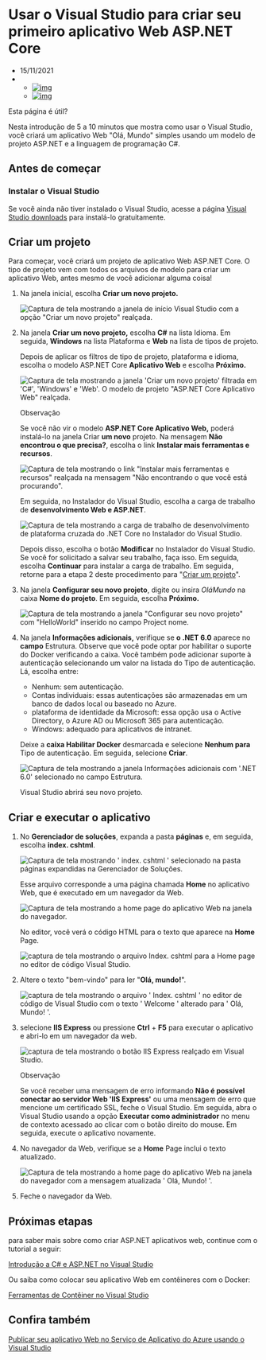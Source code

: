 # Usar o Visual Studio para criar seu primeiro aplicativo Web ASP.NET Core

- 15/11/2021
- - [![img](https://github.com/anandmeg.png?size=32)](https://github.com/anandmeg)
  - [![img](https://github.com/olprod.png?size=32)](https://github.com/olprod)

Esta página é útil?

Nesta introdução de 5 a 10 minutos que mostra como usar o Visual Studio, você criará um aplicativo Web "Olá, Mundo" simples usando um modelo de projeto ASP.NET e a linguagem de programação C#.

## Antes de começar

### Instalar o Visual Studio

Se você ainda não tiver instalado o Visual Studio, acesse a página [Visual Studio downloads](https://visualstudio.microsoft.com/downloads) para instalá-lo gratuitamente.

## Criar um projeto

Para começar, você criará um projeto de aplicativo Web ASP.NET Core. O tipo de projeto vem com todos os arquivos de modelo para criar um aplicativo Web, antes mesmo de você adicionar alguma coisa!

1. Na janela inicial, escolha **Criar um novo projeto.**

   ![Captura de tela mostrando a janela de início Visual Studio com a opção &quot;Criar um novo projeto&quot; realçada.](https://docs.microsoft.com/pt-br/visualstudio/ide/media/vs-2022/create-new-project-dark-theme.png?view=vs-2022)

2. Na janela **Criar um novo projeto,** escolha **C#** na lista Idioma. Em seguida, **Windows** na lista Plataforma e **Web** na lista de tipos de projeto.

   Depois de aplicar os filtros de tipo de projeto, plataforma e idioma, escolha o modelo ASP.NET Core **Aplicativo Web** e escolha **Próximo.**

   ![Captura de tela mostrando a janela 'Criar um novo projeto' filtrada em 'C#', 'Windows' e 'Web'. O modelo de projeto &quot;ASP.NET Core Aplicativo Web&quot; realçada.](https://docs.microsoft.com/pt-br/visualstudio/ide/media/vs-2022/csharp-create-new-project-aspnet-core.png?view=vs-2022)

    Observação

   Se você não vir o modelo **ASP.NET Core Aplicativo Web,** poderá instalá-lo na janela Criar **um novo** projeto. Na mensagem **Não encontrou o que precisa?**, escolha o link **Instalar mais ferramentas e recursos**.

   ![Captura de tela mostrando o link &quot;Instalar mais ferramentas e recursos&quot; realçada na mensagem &quot;Não encontrando o que você está procurando&quot;.](https://docs.microsoft.com/pt-br/visualstudio/ide/media/vs-2022/not-finding-what-looking-for.png?view=vs-2022)

   Em seguida, no Instalador do Visual Studio, escolha a carga de trabalho de **desenvolvimento Web e ASP.NET**.

   ![Captura de tela mostrando a carga de trabalho de desenvolvimento de plataforma cruzada do .NET Core no Instalador do Visual Studio.](https://docs.microsoft.com/pt-br/visualstudio/ide/media/vs-2022/aspnet-core-web-dev-workload.png?view=vs-2022)

   Depois disso, escolha o botão **Modificar** no Instalador do Visual Studio. Se você for solicitado a salvar seu trabalho, faça isso. Em seguida, escolha **Continuar** para instalar a carga de trabalho. Em seguida, retorne para a etapa 2 deste procedimento para "[Criar um projeto](https://docs.microsoft.com/pt-br/visualstudio/ide/quickstart-aspnet-core?view=vs-2022#create-a-project)".

3. Na janela **Configurar seu novo projeto**, digite ou insira *OláMundo* na caixa **Nome do projeto**. Em seguida, escolha **Próximo.**

   ![Captura de tela mostrando a janela &quot;Configurar seu novo projeto&quot; com &quot;HelloWorld&quot; inserido no campo Project nome.](https://docs.microsoft.com/pt-br/visualstudio/ide/media/vs-2022/csharp-name-your-aspnet-hello-world-project.png?view=vs-2022)

4. Na janela **Informações adicionais,** verifique se **o .NET 6.0** aparece no **campo** Estrutura. Observe que você pode optar por habilitar o suporte do Docker verificando a caixa. Você também pode adicionar suporte à autenticação selecionando um valor na listada do Tipo de autenticação. Lá, escolha entre:

   - Nenhum: sem autenticação.
   - Contas individuais: essas autenticações são armazenadas em um banco de dados local ou baseado no Azure.
   - plataforma de identidade da Microsoft: essa opção usa o Active Directory, o Azure AD ou Microsoft 365 para autenticação.
   - Windows: adequado para aplicativos de intranet.

   Deixe a **caixa Habilitar Docker** desmarcada e selecione **Nenhum para** Tipo de autenticação. Em seguida, selecione **Criar**.

   ![Captura de tela mostrando a janela Informações adicionais com '.NET 6.0' selecionado no campo Estrutura.](https://docs.microsoft.com/pt-br/visualstudio/ide/media/vs-2022/aspnet-core-additional-information.png?view=vs-2022)

   Visual Studio abrirá seu novo projeto.

## Criar e executar o aplicativo

1. No **Gerenciador de soluções**, expanda a pasta **páginas** e, em seguida, escolha **index. cshtml**.

   ![Captura de tela mostrando ' index. cshtml ' selecionado na pasta páginas expandidas na Gerenciador de Soluções.](https://docs.microsoft.com/pt-br/visualstudio/ide/media/vs-2022/csharp-aspnet-index-page-cshtml-file.png?view=vs-2022)

   Esse arquivo corresponde a uma página chamada **Home** no aplicativo Web, que é executado em um navegador da Web.

   ![Captura de tela mostrando a home page do aplicativo Web na janela do navegador.](https://docs.microsoft.com/pt-br/visualstudio/ide/media/vs-2022/csharp-aspnet-index-page.png?view=vs-2022)

   No editor, você verá o código HTML para o texto que aparece na **Home** Page.

   ![captura de tela mostrando o arquivo Index. cshtml para a Home page no editor de código Visual Studio.](https://docs.microsoft.com/pt-br/visualstudio/ide/media/vs-2022/csharp-aspnet-index-cshtml.png?view=vs-2022)

2. Altere o texto "bem-vindo" para ler "**Olá, mundo!**".

   ![captura de tela mostrando o arquivo ' Index. cshtml ' no editor de código de Visual Studio com o texto ' Welcome ' alterado para ' Olá, Mundo! '.](https://docs.microsoft.com/pt-br/visualstudio/ide/media/vs-2022/csharp-aspnet-index-cshtml-page-hello-world.png?view=vs-2022)

3. selecione **IIS Express** ou pressione **Ctrl** + **F5** para executar o aplicativo e abri-lo em um navegador da web.

   ![captura de tela mostrando o botão IIS Express realçado em Visual Studio.](https://docs.microsoft.com/pt-br/visualstudio/ide/media/vs-2022/csharp-aspnet-generic-iis-button.png?view=vs-2022)

    Observação

   Se você receber uma mensagem de erro informando **Não é possível conectar ao servidor Web 'IIS Express'** ou uma mensagem de erro que mencione um certificado SSL, feche o Visual Studio. Em seguida, abra o Visual Studio usando a opção **Executar como administrador** no menu de contexto acessado ao clicar com o botão direito do mouse. Em seguida, execute o aplicativo novamente.

4. No navegador da Web, verifique se a **Home** Page inclui o texto atualizado.

   ![Captura de tela mostrando a home page do aplicativo Web na janela do navegador com a mensagem atualizada ' Olá, Mundo! '.](https://docs.microsoft.com/pt-br/visualstudio/ide/media/vs-2022/csharp-aspnet-index-page-hello-world.png?view=vs-2022)

5. Feche o navegador da Web.

## Próximas etapas

para saber mais sobre como criar ASP.NET aplicativos web, continue com o tutorial a seguir:

[Introdução a C# e ASP.NET no Visual Studio](https://docs.microsoft.com/pt-br/visualstudio/get-started/csharp/tutorial-aspnet-core?view=vs-2022)

Ou saiba como colocar seu aplicativo Web em contêineres com o Docker:

[Ferramentas de Contêiner no Visual Studio](https://docs.microsoft.com/pt-br/visualstudio/containers/overview?view=vs-2022)

## Confira também

[Publicar seu aplicativo Web no Serviço de Aplicativo do Azure usando o Visual Studio](https://docs.microsoft.com/pt-br/visualstudio/deployment/quickstart-deploy-to-azure?view=vs-2022)